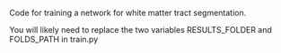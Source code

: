 Code for training a network for white matter tract segmentation.

You will likely need to replace the two variables RESULTS_FOLDER and FOLDS_PATH in train.py
